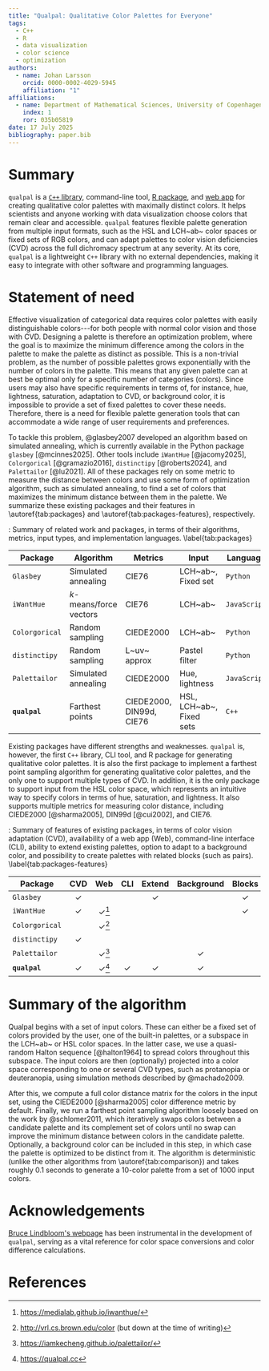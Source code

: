 ```yaml
---
title: "Qualpal: Qualitative Color Palettes for Everyone"
tags:
  - C++
  - R
  - data visualization
  - color science
  - optimization
authors:
  - name: Johan Larsson
    orcid: 0000-0002-4029-5945
    affiliation: "1"
affiliations:
  - name: Department of Mathematical Sciences, University of Copenhagen
    index: 1
    ror: 035b05819
date: 17 July 2025
bibliography: paper.bib
---
```


# Summary

`qualpal` is a [`C++` library](https://github.com/jolars/qualpal), command-line
tool, [R package](https://cran.r-project.org/package=qualpalr), and
[web app](https://qualpal.cc) for creating qualitative color palettes with
maximally distinct colors. It helps scientists and anyone working with data
visualization choose colors that remain clear and accessible. `qualpal`
features flexible palette generation from multiple input formats, such as the
HSL and LCH~ab~ color spaces or fixed sets of RGB colors, and can adapt
palettes to color vision deficiencies (CVD) across the full dichromacy spectrum at
any severity. At its core, `qualpal` is a lightweight `C++` library
with no external dependencies, making it easy to integrate with
other software and programming languages.

# Statement of need

Effective visualization of categorical data requires color palettes with easily
distinguishable colors---for both people with normal color vision and those
with CVD. Designing a palette is therefore an optimization problem, where the
goal is to maximize the minimum difference among the colors in the palette to
make the palette as distinct as possible. This is a
non-trivial problem, as the number of possible palettes grows exponentially
with the number of colors in the palette. This means that any given
palette can at best be optimal only for a specific number of categories
(colors). Since users may also have specific requirements in terms of, for
instance, hue, lightness, saturation, adaptation to CVD, or background color,
it is impossible to provide a set of fixed palettes to cover these needs. Therefore,
there is a need for flexible palette generation tools that can
accommodate a wide range of user requirements and preferences.

To tackle this problem, @glasbey2007 developed an algorithm based on simulated
annealing, which is currently available in the Python package `glasbey`
[@mcinnes2025]. Other tools include `iWantHue` [@jacomy2025], `Colorgorical`
[@gramazio2016], `distinctipy` [@roberts2024], and `Palettailor` [@lu2021]. All
of these packages rely on some metric to measure the distance between colors
and use some form of optimization algorithm, such as simulated annealing, to
find a set of colors that maximizes the minimum distance between them in the
palette. We summarize these existing packages and their features in
\autoref{tab:packages} and \autoref{tab:packages-features}, respectively.

: Summary of related work and packages, in terms of their algorithms, metrics, input types, and
implementation languages. \label{tab:packages}

| Package        | Algorithm               | Metrics                  | Input                    | Language     |
| -------------- | ----------------------- | ------------------------ | ------------------------ | ------------ |
| `Glasbey`      | Simulated annealing     | CIE76                    | LCH~ab~, Fixed set       | `Python`     |
| `iWantHue`     | $k$-means/force vectors | CIE76                    | LCH~ab~                  | `JavaScript` |
| `Colorgorical` | Random sampling         | CIEDE2000                | LCH~ab~                  | `Python`     |
| `distinctipy`  | Random sampling         | L~uv~ approx             | Pastel filter            | `Python`     |
| `Palettailor`  | Simulated annealing     | CIEDE2000                | Hue, lightness           | `JavaScript` |
| **`qualpal`**  | Farthest points         | CIEDE2000, DIN99d, CIE76 | HSL, LCH~ab~, Fixed sets | `C++`        |

Existing packages have different strengths and weaknesses. `qualpal` is,
however, the first `C++` library, CLI tool, and R package for generating
qualitative color palettes. It is also the first package to implement a
farthest point sampling algorithm for generating qualitative color palettes,
and the only one to support multiple types of CVD. In addition, it is the only
package to support input from the HSL color space, which represents an
intuitive way to specify colors in terms of hue, saturation, and lightness. It
also supports multiple metrics for measuring color distance, including
CIEDE2000 [@sharma2005], DIN99d [@cui2002], and CIE76.

: Summary of features of existing packages, in terms of color vision adaptation
(CVD), availability of a web app (Web), command-line interface (CLI), ability
to extend existing palettes, option to adapt to a background color, and
possibility to create palettes with related blocks (such as pairs).
\label{tab:packages-features}

| Package        |     CVD      |       Web        |     CLI      |    Extend    |  Background  |    Blocks    |
| -------------- | :----------: | :--------------: | :----------: | :----------: | :----------: | :----------: |
| `Glasbey`      | $\checkmark$ |                  |              | $\checkmark$ |              | $\checkmark$ |
| `iWantHue`     | $\checkmark$ | $\checkmark$[^1] |              |              |              | $\checkmark$ |
| `Colorgorical` |              | $\checkmark$[^2] |              |              |              |              |
| `distinctipy`  | $\checkmark$ |                  |              |              |              |              |
| `Palettailor`  |              | $\checkmark$[^3] |              |              | $\checkmark$ |              |
| **`qualpal`**  | $\checkmark$ | $\checkmark$[^4] | $\checkmark$ | $\checkmark$ | $\checkmark$ |              |

[^1]: <https://medialab.github.io/iwanthue/>

[^2]: <http://vrl.cs.brown.edu/color> (but down at the time of writing)

[^3]: <https://iamkecheng.github.io/palettailor/>

[^4]: <https://qualpal.cc>

# Summary of the algorithm

Qualpal begins with a set of input colors. These can either be a fixed set of
colors provided by the user, one of the built-in palettes, or a subspace in the
LCH~ab~ or HSL color spaces. In the latter case, we use a quasi-random Halton
sequence [@halton1964] to spread colors throughout this subspace. The input
colors are then (optionally) projected into a color space corresponding to one
or several CVD types, such as protanopia or deuteranopia, using simulation
methods described by @machado2009.

After this, we compute a full color distance matrix for the colors in the input
set, using the CIEDE2000 [@sharma2005] color difference metric by default.
Finally, we run a farthest point sampling algorithm loosely based on the work
by @schlomer2011, which iteratively swaps colors between a candidate palette
and its complement set of colors until no swap can improve the minimum distance
between colors in the candidate palette. Optionally, a background color can be
included in this step, in which case the palette is optimized to be distinct
from it. The algorithm is deterministic (unlike the other algorithms from
\autoref{tab:comparison}) and takes roughly 0.1 seconds to generate a 10-color
palette from a set of 1000 input colors.

# Acknowledgements

[Bruce Lindbloom's webpage](http://www.brucelindbloom.com/) has been
instrumental in the development of `qualpal`, serving as a vital
reference for color space conversions and color difference calculations.

# References
